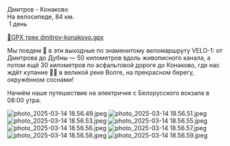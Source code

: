 
<link rel="stylesheet" href="../assets-custom/css/style-markdown.css">
<div class="cover-container" style="background-image: url('kanal-1600.jpg');">
	<div class="cover-text">
		<div class="cover-title">
            Дмитров - Конаково
        </div>
		<div class="cover-description">
			<div class="packages-location">
                <img loading="lazy" src="../assets-custom/icon-bike.png" alt="" class="cover-icon">
                <div class="h4-default regular">На велосипеде, 84 км.</div>
            </div>
            <div>
                <img class="cover-icon" loading="lazy" src="../assets-custom/icon-time.png" alt=""  />
                <span>1 день</span>
            </div>
		</div>
	</div>
</div>

<div id="map"></div>

[📍GPX трек dmitrov-konakovo.gpx](dmitrov-konakovo.gpx)


Мы поедем 🚴 в эти выходные по знаменитому веломаршруту VELO-1: от Дмитрова до Дубны — 50 километров вдоль живописного канала, а потом ещё 30 километров по асфальтовой дороге до Конаково, где нас ждёт купание 🏊‍♂️ в великой реке Волге, на прекрасном берегу, окружённом соснами!

Начнём наше путешествие на электричке с Белорусского вокзала в 08:00 утра.


![photo_2025-03-14 18.56.49.jpeg](imgs/photo_2025-03-14%2018.56.49.jpeg)
![photo_2025-03-14 18.56.51.jpeg](imgs/photo_2025-03-14%2018.56.51.jpeg)
![photo_2025-03-14 18.56.53.jpeg](imgs/photo_2025-03-14%2018.56.53.jpeg)
![photo_2025-03-14 18.56.55.jpeg](imgs/photo_2025-03-14%2018.56.55.jpeg)
![photo_2025-03-14 18.56.56.jpeg](imgs/photo_2025-03-14%2018.56.56.jpeg)
![photo_2025-03-14 18.56.57.jpeg](imgs/photo_2025-03-14%2018.56.57.jpeg)
![photo_2025-03-14 18.56.58.jpeg](imgs/photo_2025-03-14%2018.56.58.jpeg)
![photo_2025-03-14 18.56.59.jpeg](imgs/photo_2025-03-14%2018.56.59.jpeg)






<link href="https://api.mapbox.com/mapbox-gl-js/v3.10.0/mapbox-gl.css" rel="stylesheet">
<script src="https://api.mapbox.com/mapbox-gl-js/v3.10.0/mapbox-gl.js"></script>
<script src="https://cdn.jsdelivr.net/npm/js-yaml@4.1.0/dist/js-yaml.min.js"></script>
<script src="../assets-custom/js/cozy-journey.js"></script>
<script>architectMap({
    tracks: [{path: 'dmitrov-konakovo.gpx'}], 
    points: 'points.yaml',
    zoom: 7.3,
    center: [37.55421, 56.20568],
    fitDuration: 9000
});
</script>